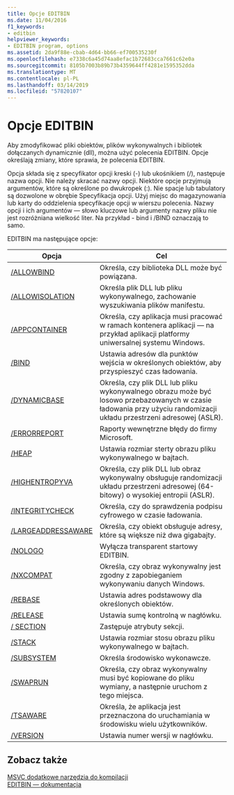 ```yaml
---
title: Opcje EDITBIN
ms.date: 11/04/2016
f1_keywords:
- editbin
helpviewer_keywords:
- EDITBIN program, options
ms.assetid: 2da9f88e-cbab-4d64-bb66-ef700535230f
ms.openlocfilehash: e7338c6a45d74aa8efac1b72683cca7661c62e0a
ms.sourcegitcommit: 8105b7003b89b73b4359644ff4281e1595352dda
ms.translationtype: MT
ms.contentlocale: pl-PL
ms.lasthandoff: 03/14/2019
ms.locfileid: "57820107"
---
```

# <a name="editbin-options"></a>Opcje EDITBIN

Aby zmodyfikować pliki obiektów, plików wykonywalnych i bibliotek dołączanych dynamicznie (dll), można użyć polecenia EDITBIN. Opcje określają zmiany, które sprawia, że polecenia EDITBIN.

Opcja składa się z specyfikator opcji kreski (-) lub ukośnikiem (/), następuje nazwa opcji. Nie należy skracać nazwy opcji. Niektóre opcje przyjmują argumentów, które są określone po dwukropek (:). Nie spacje lub tabulatory są dozwolone w obrębie Specyfikacja opcji. Użyj miejsc do magazynowania lub karty do oddzielenia specyfikacje opcji w wierszu polecenia. Nazwy opcji i ich argumentów — słowo kluczowe lub argumenty nazwy pliku nie jest rozróżniana wielkość liter. Na przykład - bind i /BIND oznaczają to samo.

EDITBIN ma następujące opcje:

|Opcja|Cel|
|------------|-------------|
|[/ALLOWBIND](allowbind.md)|Określa, czy biblioteka DLL może być powiązana.|
|[/ALLOWISOLATION](allowisolation.md)|Określa plik DLL lub pliku wykonywalnego, zachowanie wyszukiwania plików manifestu.|
|[/APPCONTAINER](appcontainer.md)|Określa, czy aplikacja musi pracować w ramach kontenera aplikacji — na przykład aplikacji platformy uniwersalnej systemu Windows.|
|[/BIND](bind.md)|Ustawia adresów dla punktów wejścia w określonych obiektów, aby przyspieszyć czas ładowania.|
|[/DYNAMICBASE](dynamicbase.md)|Określa, czy plik DLL lub pliku wykonywalnego obrazu może być losowo przebazowanych w czasie ładowania przy użyciu randomizacji układu przestrzeni adresowej (ASLR).|
|[/ERRORREPORT](errorreport-editbin-exe.md)|Raporty wewnętrzne błędy do firmy Microsoft.|
|[/HEAP](heap.md)|Ustawia rozmiar sterty obrazu pliku wykonywalnego w bajtach.|
|[/HIGHENTROPYVA](highentropyva.md)|Określa, czy plik DLL lub obraz wykonywalny obsługuje randomizacji układu przestrzeni adresowej (64-bitowy) o wysokiej entropii (ASLR).|
|[/INTEGRITYCHECK](integritycheck.md)|Określa, czy do sprawdzenia podpisu cyfrowego w czasie ładowania.|
|[/LARGEADDRESSAWARE](largeaddressaware.md)|Określa, czy obiekt obsługuje adresy, które są większe niż dwa gigabajty.|
|[/NOLOGO](nologo-editbin.md)|Wyłącza transparent startowy EDITBIN.|
|[/NXCOMPAT](nxcompat.md)|Określa, czy obraz wykonywalny jest zgodny z zapobieganiem wykonywaniu danych Windows.|
|[/REBASE](rebase.md)|Ustawia adres podstawowy dla określonych obiektów.|
|[/RELEASE](release.md)|Ustawia sumę kontrolną w nagłówku.|
|[/ SECTION](section-editbin.md)|Zastępuje atrybuty sekcji.|
|[/STACK](stack.md)|Ustawia rozmiar stosu obrazu pliku wykonywalnego w bajtach.|
|[/SUBSYSTEM](subsystem.md)|Określa środowisko wykonawcze.|
|[/SWAPRUN](swaprun.md)|Określa, czy obraz wykonywalny musi być kopiowane do pliku wymiany, a następnie uruchom z tego miejsca.|
|[/TSAWARE](tsaware.md)|Określa, że aplikacja jest przeznaczona do uruchamiania w środowisku wielu użytkowników.|
|[/VERSION](version.md)|Ustawia numer wersji w nagłówku.|

## <a name="see-also"></a>Zobacz także

[MSVC dodatkowe narzędzia do kompilacji](c-cpp-build-tools.md)<br/>
[EDITBIN — dokumentacja](editbin-reference.md)
